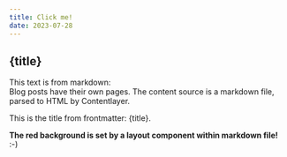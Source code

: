 ```yaml
---
title: Click me!
date: 2023-07-28
---
```


<script context="module">
    // @ts-nocheck
  import ExternalComponent from '$lib/components/ExternalComponent.svelte';
    // @ts-nocheck
  import LayoutComponent from '$lib/components/LayoutComponent.svelte';
</script>

<LayoutComponent>
<ExternalComponent />

## {title}

This text is from markdown:  
Blog posts have their own pages. The content source is a markdown file, parsed to HTML by Contentlayer.

This is the title from frontmatter: {title}.

**The red background is set by a layout component within markdown file!** :-)
</LayoutComponent>
